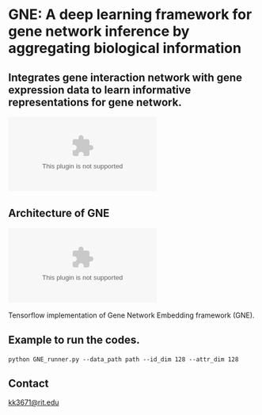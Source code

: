 # GNE: A deep learning framework for gene network inference by aggregating biological information

## Integrates gene interaction network with gene expression data to learn informative representations for gene network.

![](figures/gne.eps)

## Architecture of GNE
![](figures/block_diagram.eps)


Tensorflow implementation of Gene Network Embedding framework (GNE).

## Example to run the codes.
```
python GNE_runner.py --data_path path --id_dim 128 --attr_dim 128
```


## Contact
kk3671@rit.edu
